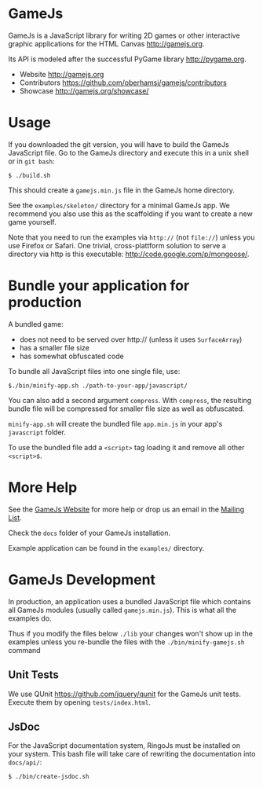GameJs
=======

GameJs is a JavaScript library for writing 2D games or other interactive
graphic applications for the HTML Canvas <http://gamejs.org>.

Its API is modeled after the successful PyGame library <http://pygame.org>.

  * Website <http://gamejs.org>
  * Contributors <https://github.com/oberhamsi/gamejs/contributors>
  * Showcase <http://gamejs.org/showcase/>

Usage
=========

If you downloaded the git version, you will have to build the GameJs JavaScript
file. Go to the GameJs directory and execute this in a unix shell or in `git bash`:

    $ ./build.sh

This should create a `gamejs.min.js` file in the GameJs home directory.

See the `examples/skeleton/` directory for a minimal GameJs app. We recommend
you also use this as the scaffolding if you want to create a new game yourself.

Note that you need to run the examples via `http://` (not `file://`)
unless you use Firefox or Safari. One trivial, cross-plattform solution to serve
a directory via http is this executable: <http://code.google.com/p/mongoose/>.

Bundle your application for production
==========================================================

A bundled game:

  * does not need to be served over http:// (unless it uses `SurfaceArray`)
  * has a smaller file size
  * has somewhat obfuscated code

To bundle all JavaScript files into one single file, use:

    $./bin/minify-app.sh ./path-to-your-app/javascript/

You can also add a second argument `compress`. With `compress`, the resulting
bundle file will be compressed for smaller file size as well as obfuscated.

`minify-app.sh` will create the bundled file `app.min.js` in your app's
`javascript` folder.

To use the bundled file add a `<script>` tag loading it and remove all
other `<script>`s.

More Help
===========

See the [GameJs Website](http://gamejs.org) for more help or drop us
an email in the [Mailing List](http://groups.google.com/group/gamejs).

Check the `docs` folder of your GameJs installation.

Example application can be found in the `examples/` directory.

GameJs Development
=====================================

In production, an application uses a bundled JavaScript file which contains all
GameJs modules (usually called `gamejs.min.js`). This is what all the examples
do.

Thus if you modify the files below `./lib` your changes won't show up in the
examples unless you re-bundle the files with the `./bin/minify-gamejs.sh` command

Unit Tests
--------------

We use QUnit <https://github.com/jquery/qunit> for the GameJs unit tests. Execute
them by opening `tests/index.html`.

JsDoc
----------
For the JavaScript documentation system, RingoJs must be installed on your system.
This bash file will take care of rewriting the documentation into `docs/api/`:

    $ ./bin/create-jsdoc.sh
